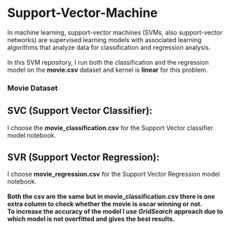 # Support-Vector-Machine
In machine learning, support-vector machines (SVMs, also support-vector networks) are supervised learning models with associated learning algorithms that analyze data for classification and regression analysis.<br>
<br>
In this SVM repository, I run both the classification and the regression model on the **movie.csv** dataset and kernel is **linear** for this problem.
<br>
### Movie Dataset 
## SVC (Support Vector Classifier):<br>
I choose the **movie_classification.csv** for the Support Vector classifier model notebook.<br>
## SVR (Support Vector Regression): <br>
I choose **movie_regression.csv** for the Support Vector Regression model notebook.<br><br>
**Both the csv are the same but in movie_classification.csv there is one extra column to check whether the movie is oscar winning or not.**<br>
**To increase the accuracy of the model I use** ***GridSearch*** **approach due to which model is not overfitted and gives the best results.**

